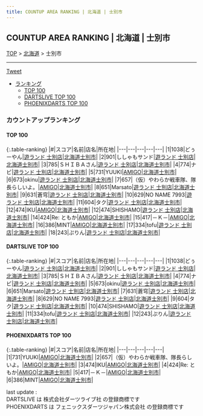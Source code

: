 ```yaml
---
title: COUNTUP AREA RANKING | 北海道 | 士別市
---
```

## COUNTUP AREA RANKING | 北海道 | 士別市

[TOP](/darts/rank/) > [北海道](/darts/rank/北海道/) > 士別市

___

<a href="https://twitter.com/share?ref_src=twsrc%5Etfw" data-text="COUNTUP AREA RANKING | 北海道士別市" class="twitter-share-button" data-hashtags="DARTSLIVE,PHOENIXDARTS,darts,ダーツ" data-show-count="false">Tweet</a>

* [ランキング](#カウントアップランキング)
    * [TOP 100](#top-100)
    * [DARTSLIVE TOP 100](#dartslive-top-100)
    * [PHOENIXDARTS TOP 100](#phoenixdarts-top-100)

### カウントアップランキング

#### TOP 100



{:.table-ranking}
|#|スコア|名前|店名|所在地|
|---|---|---|---|---|
|1|1038|<span class="rank-name-dl">どぅーやん</span>|<a href="https://search.dartslive.com/jp/shop/9c4f2c74adcce9d70d9b047a20a7ba1e">遊ランド 士別店</a>|<a href="/darts/rank/北海道/士別市">北海道士別市</a>|
|2|901|<span class="rank-name-dl">ししゃもサンド</span>|<a href="https://search.dartslive.com/jp/shop/9c4f2c74adcce9d70d9b047a20a7ba1e">遊ランド 士別店</a>|<a href="/darts/rank/北海道/士別市">北海道士別市</a>|
|3|785|<span class="rank-name-dl">ＳＨＩＢＡさん</span>|<a href="https://search.dartslive.com/jp/shop/9c4f2c74adcce9d70d9b047a20a7ba1e">遊ランド 士別店</a>|<a href="/darts/rank/北海道/士別市">北海道士別市</a>|
|4|774|<span class="rank-name-dl">ナビ</span>|<a href="https://search.dartslive.com/jp/shop/9c4f2c74adcce9d70d9b047a20a7ba1e">遊ランド 士別店</a>|<a href="/darts/rank/北海道/士別市">北海道士別市</a>|
|5|731|<span class="rank-name-pd">YUUKI</span>|<a href="https://vs.phoenixdarts.com/jp/shop/shopDetailInfo/s_10404?s_seq=10404">AMIGO</a>|<a href="/darts/rank/北海道/士別市">北海道士別市</a>|
|6|673|<span class="rank-name-dl">okinu</span>|<a href="https://search.dartslive.com/jp/shop/9c4f2c74adcce9d70d9b047a20a7ba1e">遊ランド 士別店</a>|<a href="/darts/rank/北海道/士別市">北海道士別市</a>|
|7|657|<span class="rank-name-pd">（仮）やわらか戦車隊、隊長らしいよ。</span>|<a href="https://vs.phoenixdarts.com/jp/shop/shopDetailInfo/s_10404?s_seq=10404">AMIGO</a>|<a href="/darts/rank/北海道/士別市">北海道士別市</a>|
|8|651|<span class="rank-name-dl">Marsato</span>|<a href="https://search.dartslive.com/jp/shop/9c4f2c74adcce9d70d9b047a20a7ba1e">遊ランド 士別店</a>|<a href="/darts/rank/北海道/士別市">北海道士別市</a>|
|9|631|<span class="rank-name-dl">蒼穹</span>|<a href="https://search.dartslive.com/jp/shop/9c4f2c74adcce9d70d9b047a20a7ba1e">遊ランド 士別店</a>|<a href="/darts/rank/北海道/士別市">北海道士別市</a>|
|10|629|<span class="rank-name-dl">NO NAME 7993</span>|<a href="https://search.dartslive.com/jp/shop/9c4f2c74adcce9d70d9b047a20a7ba1e">遊ランド 士別店</a>|<a href="/darts/rank/北海道/士別市">北海道士別市</a>|
|11|604|<span class="rank-name-dl">タク</span>|<a href="https://search.dartslive.com/jp/shop/9c4f2c74adcce9d70d9b047a20a7ba1e">遊ランド 士別店</a>|<a href="/darts/rank/北海道/士別市">北海道士別市</a>|
|12|474|<span class="rank-name-pd">IKU</span>|<a href="https://vs.phoenixdarts.com/jp/shop/shopDetailInfo/s_10404?s_seq=10404">AMIGO</a>|<a href="/darts/rank/北海道/士別市">北海道士別市</a>|
|12|474|<span class="rank-name-dl">SHISHAMO</span>|<a href="https://search.dartslive.com/jp/shop/9c4f2c74adcce9d70d9b047a20a7ba1e">遊ランド 士別店</a>|<a href="/darts/rank/北海道/士別市">北海道士別市</a>|
|14|424|<span class="rank-name-pd">Re: ともか</span>|<a href="https://vs.phoenixdarts.com/jp/shop/shopDetailInfo/s_10404?s_seq=10404">AMIGO</a>|<a href="/darts/rank/北海道/士別市">北海道士別市</a>|
|15|417|<span class="rank-name-pd">－Ｋ－</span>|<a href="https://vs.phoenixdarts.com/jp/shop/shopDetailInfo/s_10404?s_seq=10404">AMIGO</a>|<a href="/darts/rank/北海道/士別市">北海道士別市</a>|
|16|386|<span class="rank-name-pd">MINT</span>|<a href="https://vs.phoenixdarts.com/jp/shop/shopDetailInfo/s_10404?s_seq=10404">AMIGO</a>|<a href="/darts/rank/北海道/士別市">北海道士別市</a>|
|17|334|<span class="rank-name-dl">tofu</span>|<a href="https://search.dartslive.com/jp/shop/9c4f2c74adcce9d70d9b047a20a7ba1e">遊ランド 士別店</a>|<a href="/darts/rank/北海道/士別市">北海道士別市</a>|
|18|243|<span class="rank-name-dl">ぷりん</span>|<a href="https://search.dartslive.com/jp/shop/9c4f2c74adcce9d70d9b047a20a7ba1e">遊ランド 士別店</a>|<a href="/darts/rank/北海道/士別市">北海道士別市</a>|


#### DARTSLIVE TOP 100



{:.table-ranking}
|#|スコア|名前|店名|所在地|
|---|---|---|---|---|
|1|1038|<span class="rank-name-dl">どぅーやん</span>|<a href="https://search.dartslive.com/jp/shop/9c4f2c74adcce9d70d9b047a20a7ba1e">遊ランド 士別店</a>|<a href="/darts/rank/北海道/士別市">北海道士別市</a>|
|2|901|<span class="rank-name-dl">ししゃもサンド</span>|<a href="https://search.dartslive.com/jp/shop/9c4f2c74adcce9d70d9b047a20a7ba1e">遊ランド 士別店</a>|<a href="/darts/rank/北海道/士別市">北海道士別市</a>|
|3|785|<span class="rank-name-dl">ＳＨＩＢＡさん</span>|<a href="https://search.dartslive.com/jp/shop/9c4f2c74adcce9d70d9b047a20a7ba1e">遊ランド 士別店</a>|<a href="/darts/rank/北海道/士別市">北海道士別市</a>|
|4|774|<span class="rank-name-dl">ナビ</span>|<a href="https://search.dartslive.com/jp/shop/9c4f2c74adcce9d70d9b047a20a7ba1e">遊ランド 士別店</a>|<a href="/darts/rank/北海道/士別市">北海道士別市</a>|
|5|673|<span class="rank-name-dl">okinu</span>|<a href="https://search.dartslive.com/jp/shop/9c4f2c74adcce9d70d9b047a20a7ba1e">遊ランド 士別店</a>|<a href="/darts/rank/北海道/士別市">北海道士別市</a>|
|6|651|<span class="rank-name-dl">Marsato</span>|<a href="https://search.dartslive.com/jp/shop/9c4f2c74adcce9d70d9b047a20a7ba1e">遊ランド 士別店</a>|<a href="/darts/rank/北海道/士別市">北海道士別市</a>|
|7|631|<span class="rank-name-dl">蒼穹</span>|<a href="https://search.dartslive.com/jp/shop/9c4f2c74adcce9d70d9b047a20a7ba1e">遊ランド 士別店</a>|<a href="/darts/rank/北海道/士別市">北海道士別市</a>|
|8|629|<span class="rank-name-dl">NO NAME 7993</span>|<a href="https://search.dartslive.com/jp/shop/9c4f2c74adcce9d70d9b047a20a7ba1e">遊ランド 士別店</a>|<a href="/darts/rank/北海道/士別市">北海道士別市</a>|
|9|604|<span class="rank-name-dl">タク</span>|<a href="https://search.dartslive.com/jp/shop/9c4f2c74adcce9d70d9b047a20a7ba1e">遊ランド 士別店</a>|<a href="/darts/rank/北海道/士別市">北海道士別市</a>|
|10|474|<span class="rank-name-dl">SHISHAMO</span>|<a href="https://search.dartslive.com/jp/shop/9c4f2c74adcce9d70d9b047a20a7ba1e">遊ランド 士別店</a>|<a href="/darts/rank/北海道/士別市">北海道士別市</a>|
|11|334|<span class="rank-name-dl">tofu</span>|<a href="https://search.dartslive.com/jp/shop/9c4f2c74adcce9d70d9b047a20a7ba1e">遊ランド 士別店</a>|<a href="/darts/rank/北海道/士別市">北海道士別市</a>|
|12|243|<span class="rank-name-dl">ぷりん</span>|<a href="https://search.dartslive.com/jp/shop/9c4f2c74adcce9d70d9b047a20a7ba1e">遊ランド 士別店</a>|<a href="/darts/rank/北海道/士別市">北海道士別市</a>|


#### PHOENIXDARTS TOP 100



{:.table-ranking}
|#|スコア|名前|店名|所在地|
|---|---|---|---|---|
|1|731|<span class="rank-name-pd">YUUKI</span>|<a href="https://vs.phoenixdarts.com/jp/shop/shopDetailInfo/s_10404?s_seq=10404">AMIGO</a>|<a href="/darts/rank/北海道/士別市">北海道士別市</a>|
|2|657|<span class="rank-name-pd">（仮）やわらか戦車隊、隊長らしいよ。</span>|<a href="https://vs.phoenixdarts.com/jp/shop/shopDetailInfo/s_10404?s_seq=10404">AMIGO</a>|<a href="/darts/rank/北海道/士別市">北海道士別市</a>|
|3|474|<span class="rank-name-pd">IKU</span>|<a href="https://vs.phoenixdarts.com/jp/shop/shopDetailInfo/s_10404?s_seq=10404">AMIGO</a>|<a href="/darts/rank/北海道/士別市">北海道士別市</a>|
|4|424|<span class="rank-name-pd">Re: ともか</span>|<a href="https://vs.phoenixdarts.com/jp/shop/shopDetailInfo/s_10404?s_seq=10404">AMIGO</a>|<a href="/darts/rank/北海道/士別市">北海道士別市</a>|
|5|417|<span class="rank-name-pd">－Ｋ－</span>|<a href="https://vs.phoenixdarts.com/jp/shop/shopDetailInfo/s_10404?s_seq=10404">AMIGO</a>|<a href="/darts/rank/北海道/士別市">北海道士別市</a>|
|6|386|<span class="rank-name-pd">MINT</span>|<a href="https://vs.phoenixdarts.com/jp/shop/shopDetailInfo/s_10404?s_seq=10404">AMIGO</a>|<a href="/darts/rank/北海道/士別市">北海道士別市</a>|


<div class="footer border-top border-gray-light mt-5 pt-3 text-right text-gray">
    last update : <span style="font-weight: italic" id="foot_last_modified"></span><br />
    DARTSLIVE は 株式会社ダーツライブ社 の登録商標です<br />
    PHOENIXDARTS は フェニックスダーツジャパン株式会社 の登録商標です<br />
</div>

<script src="https://cdnjs.cloudflare.com/ajax/libs/jquery.tablesorter/2.31.3/js/jquery.tablesorter.min.js" integrity="sha512-qzgd5cYSZcosqpzpn7zF2ZId8f/8CHmFKZ8j7mU4OUXTNRd5g+ZHBPsgKEwoqxCtdQvExE5LprwwPAgoicguNg==" crossorigin="anonymous" referrerpolicy="no-referrer"></script>
<link rel="stylesheet" href="https://cdnjs.cloudflare.com/ajax/libs/jquery.tablesorter/2.31.3/css/theme.default.min.css" integrity="sha512-wghhOJkjQX0Lh3NSWvNKeZ0ZpNn+SPVXX1Qyc9OCaogADktxrBiBdKGDoqVUOyhStvMBmJQ8ZdMHiR3wuEq8+w==" crossorigin="anonymous" referrerpolicy="no-referrer" />
<script>
$(function() {
    $(".table-ranking").tablesorter({sortList:[[0, 0]]});
    $("#foot_last_modified").text(formatDate(new Date(document.lastModified), 'yyyy-MM-dd HH:mm:ss'));
});
</script>

<script async src="https://platform.twitter.com/widgets.js" charset="utf-8"></script>